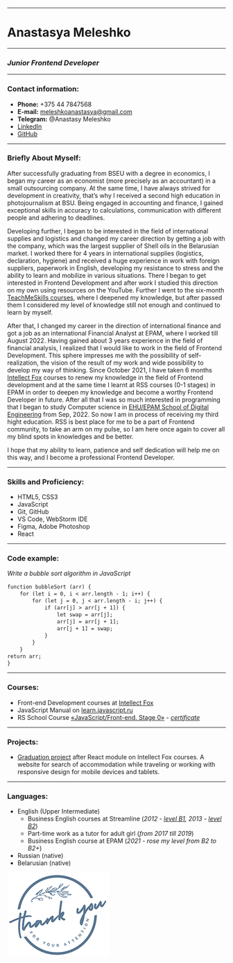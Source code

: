 ***
# Anastasya Meleshko
***
### *Junior Frontend Developer*
***
### Contact information:

* **Phone:** +375 44 7847568
* **E-mail:** meleshkoanastasya@gmail.com
* **Telegram:** @Anastasy Meleshko
* [LinkedIn](https://www.linkedin.com/in/anastasya-meleshko-6104a8191/)
* [GitHub](https://github.com/AnastasyMeleshko)
***
### Briefly About Myself:

After successfully graduating from BSEU with a degree in economics, I began my career as an economist (more precisely as an accountant) in a small outsourcing company. 
At the same time, I have always strived for development in creativity, that’s why I received a second high education in photojournalism at BSU. 
Being engaged in accounting and finance, I gained exceptional skills in accuracy to calculations, communication with different people and adhering to deadlines.

Developing further, I began to be interested in the field of international supplies and logistics and changed my career direction by getting a job with the company, which was the largest supplier of Shell oils in the Belarusian market. 
I worked there for 4 years in international supplies (logistics, declaration, hygiene) and received a huge experience in work with foreign suppliers, paperwork in English, developing my resistance to stress and the ability to learn and mobilize in various situations.
There I began to get interested in Frontend Development and after work I studied this direction on my own using resources on the YouTube. 
Further I went to the six-month [TeachMeSkills courses](https://teachmeskills.by/kursy-programmirovaniya/frontend-html-css-javascript-minsk), where I deepened my knowledge, but after passed them I considered my level of knowledge still not enough and continued to learn by myself.

After that, I changed my career in the direction of international finance and got a job as an international Financial Analyst at EPAM, where I worked till August 2022. Having gained about 3 years experience in the field of financial analysis, I realized that I would like to work in the field of Frontend Development. 
This sphere impresses me with the possibility of self-realization, the vision of the result of my work and wide possibility to develop my way of thinking.
Since October 2021, I have taken 6 months [Intellect Fox](https://intellectfox.com/) courses to renew my knowledge in the field of Frontend development and at the same time I learnt at RSS courses (0-1 stages) in EPAM in order to deepen my knowledge and become a worthy Frontend Developer in future.
After all that I was so much interested in programming that I began to study Computer science in [EHU/EPAM School of Digital Engineering](https://en.ehu.lt/studies/computer-science/) from Sep, 2022. So now I am in process of receiving my third hight education. 
RSS is best place for me to be a part of Frontend community, to take an arm on my pulse, so I am here once again to cover all my blind spots in knowledges and be better.

I hope that my ability to learn, patience and self dedication will help me on this way, and I become a professional Frontend Developer.

***
### Skills and Proficiency:
* HTML5, CSS3
* JavaScript 
* Git, GitHub
* VS Code, WebStorm IDE
* Figma, Adobe Photoshop
* React 
***
### Code example:
*Write a bubble sort algorithm in JavaScript*
```
function bubbleSort (arr) {
    for (let i = 0, i < arr.length - 1; i++) {
        for (let j = 0, j < arr.length - i; j++) {
            if (arr[j] > arr[j + 1]) {
                let swap = arr[j];
                arr[j] = arr[j + 1];
                arr[j + 1] = swap;
            }
        }
    }
return arr;
}
```
***
### Courses:
* Front-end Development courses at [Intellect Fox](https://intellectfox.by/)
* JavaScript Manual on [learn.javascript.ru](https://learn.javascript.ru/) 
* RS School Course [«JavaScript/Front-end. Stage 0»](https://rs.school/js-stage0/) - *[certificate](https://app.rs.school/certificate/e1n49i77)*
***
### Projects:
* [Graduation project](https://github.com/AnastasyMeleshko/if-react) after React module on Intellect Fox courses.
  A website for search of accommodation while traveling or working with responsive design for mobile devices and tablets.
***
### Languages:
* English (Upper Intermediate)
  * Business English courses at Streamline (*2012 - [level B1](https://www.linkedin.com/in/anastasya-meleshko-6104a8191/overlay/1635485294661/single-media-viewer/), 2013 - [level B2](https://www.linkedin.com/in/anastasya-meleshko-6104a8191/overlay/1635485290842/single-media-viewer/)*)
  * Part-time work as a tutor for adult girl (*from 2017 till 2019*)
  * Business English course at EPAM (*2021 - rose my level from B2 to B2+*)
* Russian (native)
* Belarusian (native)

![Thank you for you attention!](img/Thank_You1.png)







